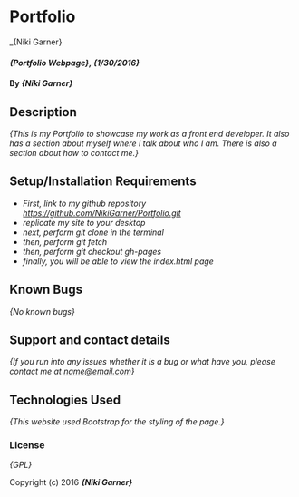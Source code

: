 # Portfolio
 _{Niki Garner}

#### _{Portfolio Webpage}, {1/30/2016}_

#### By _**{Niki Garner}**_

## Description

_{This is my Portfolio to showcase my work as a front end developer. It also has a section about myself where I talk about who I am. There is also a section about how to contact me.}_

## Setup/Installation Requirements

* _First, link to my github repository https://github.com/NikiGarner/Portfolio.git_
* _replicate my site to your desktop_
* _next, perform git clone in the terminal_
* _then, perform git fetch_
* _then,  perform git checkout gh-pages_
* _finally, you will be able to  view the index.html page_



## Known Bugs

_{No known bugs}_

## Support and contact details

_{If you run  into any issues whether it is a bug or what have you, please contact me at name@email.com}_

## Technologies Used

_{This website used Bootstrap for the styling of the page.}_

### License

*{GPL}*

Copyright (c) 2016 **_{Niki Garner}_**

